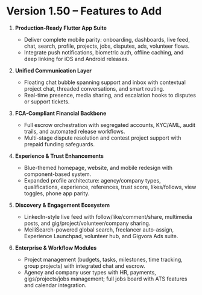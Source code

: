 # Version 1.50 – Features to Add

1. **Production-Ready Flutter App Suite**
   - Deliver complete mobile parity: onboarding, dashboards, live feed, chat, search, profile, projects, jobs, disputes, ads, volunteer flows.
   - Integrate push notifications, biometric auth, offline caching, and deep linking for iOS and Android releases.

2. **Unified Communication Layer**
   - Floating chat bubble spanning support and inbox with contextual project chat, threaded conversations, and smart routing.
   - Real-time presence, media sharing, and escalation hooks to disputes or support tickets.

3. **FCA-Compliant Financial Backbone**
   - Full escrow orchestration with segregated accounts, KYC/AML, audit trails, and automated release workflows.
   - Multi-stage dispute resolution and contest project support with prepaid funding safeguards.

4. **Experience & Trust Enhancements**
   - Blue-themed homepage, website, and mobile redesign with component-based system.
   - Expanded profile architecture: agency/company types, qualifications, experience, references, trust score, likes/follows, view toggles, phone app parity.

5. **Discovery & Engagement Ecosystem**
   - LinkedIn-style live feed with follow/like/comment/share, multimedia posts, and gig/project/volunteer/company sharing.
   - MeiliSearch-powered global search, freelancer auto-assign, Experience Launchpad, volunteer hub, and Gigvora Ads suite.

6. **Enterprise & Workflow Modules**
   - Project management (budgets, tasks, milestones, time tracking, group projects) with integrated chat and escrow.
   - Agency and company user types with HR, payments, gigs/projects/jobs management; full jobs board with ATS features and calendar integration.
